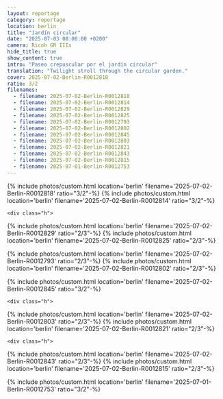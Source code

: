 ```yaml
---
layout: reportage
category: reportage
location: berlin
title: "Jardín circular"
date: "2025-07-03 08:00:00 +0200"
camera: Ricoh GR IIIx
hide_title: true
show_content: true
intro: "Paseo crepuscular por el jardín circular"
translation: "Twilight stroll through the circular garden."
cover: 2025-07-02-Berlin-R0012818
ratio: 3/2
filenames:
  - filename: 2025-07-02-Berlin-R0012818
  - filename: 2025-07-02-Berlin-R0012814
  - filename: 2025-07-02-Berlin-R0012829
  - filename: 2025-07-02-Berlin-R0012825
  - filename: 2025-07-02-Berlin-R0012793
  - filename: 2025-07-02-Berlin-R0012802
  - filename: 2025-07-02-Berlin-R0012845
  - filename: 2025-07-02-Berlin-R0012803
  - filename: 2025-07-02-Berlin-R0012821
  - filename: 2025-07-02-Berlin-R0012843
  - filename: 2025-07-02-Berlin-R0012815
  - filename: 2025-07-01-Berlin-R0012753
---
```


<div class="g">
    {% include photos/custom.html location='berlin' filename='2025-07-02-Berlin-R0012818' ratio="3/2"-%}
    {% include photos/custom.html location='berlin' filename='2025-07-02-Berlin-R0012814' ratio="3/2"-%}

    <div class="h">

{% include photos/custom.html location='berlin' filename='2025-07-02-Berlin-R0012829' ratio="2/3"-%}
{% include photos/custom.html location='berlin' filename='2025-07-02-Berlin-R0012825' ratio="2/3"-%}

</div>
<div class="h">
{% include photos/custom.html location='berlin' filename='2025-07-02-Berlin-R0012793' ratio="2/3"-%}
{% include photos/custom.html location='berlin' filename='2025-07-02-Berlin-R0012802' ratio="2/3"-%}
</div>

{% include photos/custom.html location='berlin' filename='2025-07-02-Berlin-R0012845' ratio="3/2"-%}

    <div class="h">

{% include photos/custom.html location='berlin' filename='2025-07-02-Berlin-R0012803' ratio="2/3"-%}
{% include photos/custom.html location='berlin' filename='2025-07-02-Berlin-R0012821' ratio="2/3"-%}

</div>

    <div class="h">

{% include photos/custom.html location='berlin' filename='2025-07-02-Berlin-R0012843' ratio="2/3"-%}
{% include photos/custom.html location='berlin' filename='2025-07-02-Berlin-R0012815' ratio="2/3"-%}

</div>
{% include photos/custom.html location='berlin' filename='2025-07-01-Berlin-R0012753' ratio="3/2"-%}

</div>
